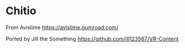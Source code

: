 # Chitio

From Avislime https://avislime.gumroad.com/

Ported by Jill the Something https://github.com/jll123567/VR-Content